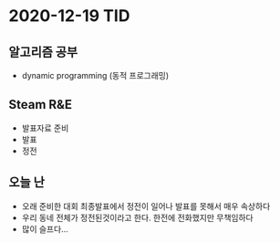 # 2020-12-19 TID

## 알고리즘 공부

- dynamic programming (동적 프로그래밍)

## Steam R&E

- 발표자료 준비
- 발표
- 정전

## 오늘 난

- 오래 준비한 대회 최종발표에서 정전이 일어나 발표를 못해서 매우 속상하다
- 우리 동네 전체가 정전된것이라고 한다. 한전에 전화했지만 무책임하다
- 많이 슬프다...
